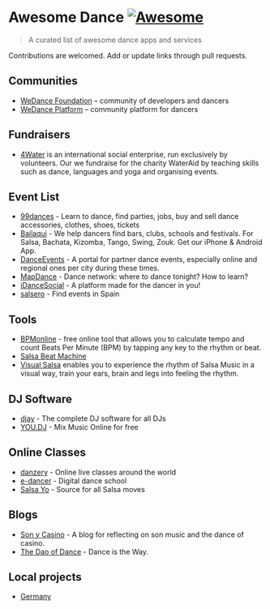# Awesome Dance [![Awesome](https://cdn.rawgit.com/sindresorhus/awesome/d7305f38d29fed78fa85652e3a63e154dd8e8829/media/badge.svg)](https://github.com/sindresorhus/awesome#readme)

> A curated list of awesome dance apps and services

Contributions are welcomed. Add or update links through pull requests.

## Communities

- [WeDance Foundation](https://github.com/we-dance/foundation) – community of developers and dancers
- [WeDance Platform](https://github.com/we-dance/platform) – community platform for dancers

## Fundraisers

- [4Water](http://4water.org/) is an international social enterprise, run exclusively by volunteers. Our we fundraise for the charity WaterAid by teaching skills such as dance, languages and yoga and organising events.

## Event List

- [99dances](https://99dances.com/) - Learn to dance, find parties, jobs, buy and sell dance accessories, clothes, shoes, tickets
- [Bailaqui](http://www.bailaqui.com/) - We help dancers find bars, clubs, schools and festivals. For Salsa, Bachata, Kizomba, Tango, Swing, Zouk. Get our iPhone & Android App.
- [DanceEvents](https://dance-events.info) - A portal for partner dance events, especially online and regional ones per city during these times.
- [MapDance](https://mapdance.com/) - Dance network: where to dance tonight? How to learn?
- [iDanceSocial](https://www.idancesocial.com/) - A platform made for the dancer in you!
- [salsero](https://www.salsero.es/) - Find events in Spain

## Tools

- [BPMonline](http://www.beatsperminuteonline.com/) - free online tool that allows you to calculate tempo and count Beats Per Minute (BPM) by tapping any key to the rhythm or beat.
- [Salsa Beat Machine](https://salsabeatmachine.org/)
- [Visual Salsa](https://www.visualsalsa.com/) enables you to experience the rhythm of Salsa Music in a visual way, train your ears, brain and legs into feeling the rhythm.

## DJ Software

- [djay](https://www.algoriddim.com/) - The complete DJ software for all DJs
- [YOU.DJ](https://you.dj/) - Mix Music Online for free


## Online Classes

- [danzery](https://danzery.com/) - Online live classes around the world
- [e-dancer](https://e-dancer.com/) - Digital dance school
- [Salsa Yo](https://salsayo.com/) - Source for all Salsa moves

## Blogs

- [Son y Casino](https://sonycasino.com/) - A blog for reflecting on son music and the dance of casino.
- [The Dao of Dance](https://medium.com/the-dao-of-dance) - Dance is the Way.

## Local projects

- [Germany](/germany.md)
